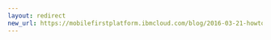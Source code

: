 ```yaml
---
layout: redirect
new_url: https://mobilefirstplatform.ibmcloud.com/blog/2016-03-21-howto-use-a-cdn-with-an-express-web-application/
---
```

